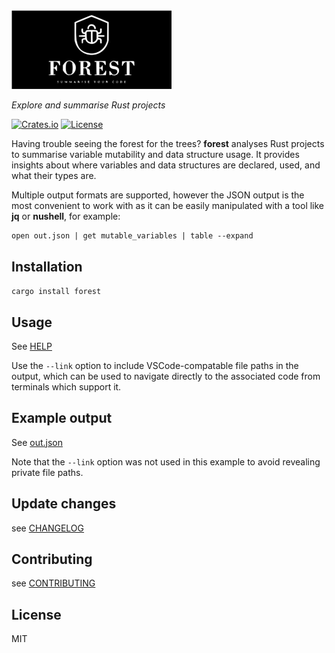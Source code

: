 <img src="src/forest.svg" width="256" />

_Explore and summarise Rust projects_

[![Crates.io](https://img.shields.io/crates/v/forest.svg)](https://crates.io/crates/forest)
[![License](https://img.shields.io/badge/License-MIT-blue.svg)](https://opensource.org/licenses/MIT)

Having trouble seeing the forest for the trees? **forest** analyses Rust projects to summarise variable mutability and data structure usage. It provides insights about where variables and data structures are declared, used, and what their types are.

Multiple output formats are supported, however the JSON output is the most convenient to work with as it can be easily manipulated with a tool like **jq** or **nushell**, for example:

```nushell
open out.json | get mutable_variables | table --expand
```

## Installation

`cargo install forest`

## Usage

See [HELP](https://github.com/Rbfinch/forest/blob/main/HELP.md)

Use the `--link` option to include VSCode-compatable file paths in the output, which can be used to navigate directly to the associated code from terminals which support it.

## Example output

See [out.json](https://github.com/Rbfinch/forest/blob/main/out.json)

Note that the `--link` option was not used in this example to avoid revealing private file paths.

## Update changes

see [CHANGELOG](https://github.com/Rbfinch/forest/blob/main/CHANGELOG.md)

## Contributing

see [CONTRIBUTING](https://github.com/Rbfinch/forest/blob/main/CONTRIBUTING.md)

## License

MIT
